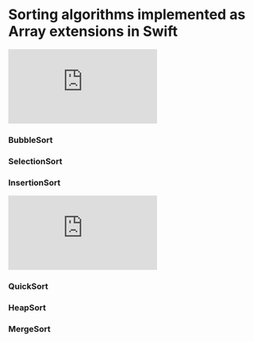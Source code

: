 # Sorting algorithms implemented as Array extensions in Swift

![nsquared](http://latex.codecogs.com/gif.latex?O%28n%5E%7B2%7D%29)

### BubbleSort
### SelectionSort
### InsertionSort

![nlogn](http://latex.codecogs.com/gif.latex?O%28n%20%5Clog%20n%29)

### QuickSort
### HeapSort
### MergeSort
